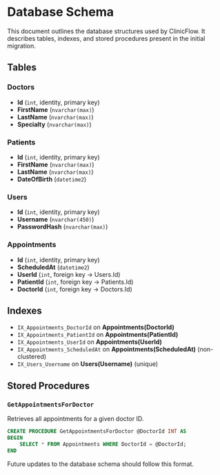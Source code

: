 # Database Schema

This document outlines the database structures used by ClinicFlow. It describes tables, indexes, and stored procedures present in the initial migration.

## Tables

### Doctors
- **Id** (`int`, identity, primary key)
- **FirstName** (`nvarchar(max)`)
- **LastName** (`nvarchar(max)`)
- **Specialty** (`nvarchar(max)`)

### Patients
- **Id** (`int`, identity, primary key)
- **FirstName** (`nvarchar(max)`)
- **LastName** (`nvarchar(max)`)
- **DateOfBirth** (`datetime2`)

### Users
- **Id** (`int`, identity, primary key)
- **Username** (`nvarchar(450)`)
- **PasswordHash** (`nvarchar(max)`)

### Appointments
- **Id** (`int`, identity, primary key)
- **ScheduledAt** (`datetime2`)
- **UserId** (`int`, foreign key -> Users.Id)
- **PatientId** (`int`, foreign key -> Patients.Id)
- **DoctorId** (`int`, foreign key -> Doctors.Id)

## Indexes

- `IX_Appointments_DoctorId` on **Appointments(DoctorId)**
- `IX_Appointments_PatientId` on **Appointments(PatientId)**
- `IX_Appointments_UserId` on **Appointments(UserId)**
- `IX_Appointments_ScheduledAt` on **Appointments(ScheduledAt)** (non-clustered)
- `IX_Users_Username` on **Users(Username)** (unique)

## Stored Procedures

### `GetAppointmentsForDoctor`
Retrieves all appointments for a given doctor ID.

```sql
CREATE PROCEDURE GetAppointmentsForDoctor @DoctorId INT AS
BEGIN
    SELECT * FROM Appointments WHERE DoctorId = @DoctorId;
END
```

Future updates to the database schema should follow this format.
